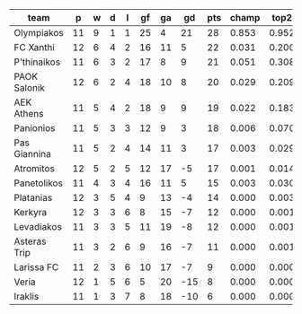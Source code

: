 |     team     | p  | w | d | l | gf | ga | gd  | pts | champ | top2  | top3  | top4  |  5-7  | bot4  | bot3  | bot2  |
|--------------|----|---|---|---|----|----|-----|-----|-------|-------|-------|-------|-------|-------|-------|-------|
| Olympiakos   | 11 | 9 | 1 | 1 | 25 |  4 |  21 |  28 | 0.853 | 0.952 | 0.982 | 0.994 | 0.006 | 0.000 | 0.000 | 0.000|
| FC Xanthi    | 12 | 6 | 4 | 2 | 16 | 11 |   5 |  22 | 0.031 | 0.200 | 0.383 | 0.552 | 0.333 | 0.003 | 0.001 | 0.001|
| P'thinaikos  | 11 | 6 | 3 | 2 | 17 |  8 |   9 |  21 | 0.051 | 0.308 | 0.518 | 0.674 | 0.251 | 0.001 | 0.000 | 0.000|
| PAOK Salonik | 12 | 6 | 2 | 4 | 18 | 10 |   8 |  20 | 0.029 | 0.209 | 0.389 | 0.559 | 0.327 | 0.003 | 0.001 | 0.000|
| AEK Athens   | 11 | 5 | 4 | 2 | 18 |  9 |   9 |  19 | 0.022 | 0.183 | 0.346 | 0.503 | 0.350 | 0.004 | 0.002 | 0.000|
| Panionios    | 11 | 5 | 3 | 3 | 12 |  9 |   3 |  18 | 0.006 | 0.070 | 0.163 | 0.278 | 0.401 | 0.018 | 0.008 | 0.003|
| Pas Giannina | 11 | 5 | 2 | 4 | 14 | 11 |   3 |  17 | 0.003 | 0.029 | 0.076 | 0.145 | 0.327 | 0.060 | 0.028 | 0.010|
| Atromitos    | 12 | 5 | 2 | 5 | 12 | 17 |  -5 |  17 | 0.001 | 0.014 | 0.044 | 0.088 | 0.292 | 0.091 | 0.048 | 0.018|
| Panetolikos  | 11 | 4 | 3 | 4 | 16 | 11 |   5 |  15 | 0.003 | 0.030 | 0.076 | 0.147 | 0.342 | 0.058 | 0.027 | 0.010|
| Platanias    | 12 | 3 | 5 | 4 |  9 | 13 |  -4 |  14 | 0.000 | 0.003 | 0.013 | 0.027 | 0.134 | 0.239 | 0.139 | 0.067|
| Kerkyra      | 12 | 3 | 3 | 6 |  8 | 15 |  -7 |  12 | 0.000 | 0.001 | 0.002 | 0.005 | 0.050 | 0.492 | 0.345 | 0.201|
| Levadiakos   | 11 | 3 | 3 | 5 | 11 | 19 |  -8 |  12 | 0.000 | 0.001 | 0.004 | 0.011 | 0.070 | 0.411 | 0.277 | 0.157|
| Asteras Trip | 11 | 3 | 2 | 6 |  9 | 16 |  -7 |  11 | 0.000 | 0.001 | 0.004 | 0.011 | 0.059 | 0.462 | 0.320 | 0.187|
| Larissa FC   | 11 | 2 | 3 | 6 | 10 | 17 |  -7 |   9 | 0.000 | 0.000 | 0.002 | 0.006 | 0.042 | 0.540 | 0.395 | 0.245|
| Veria        | 12 | 1 | 5 | 6 |  5 | 20 | -15 |   8 | 0.000 | 0.000 | 0.000 | 0.000 | 0.005 | 0.848 | 0.757 | 0.614|
| Iraklis      | 11 | 1 | 3 | 7 |  8 | 18 | -10 |   6 | 0.000 | 0.000 | 0.000 | 0.001 | 0.012 | 0.769 | 0.650 | 0.488|
